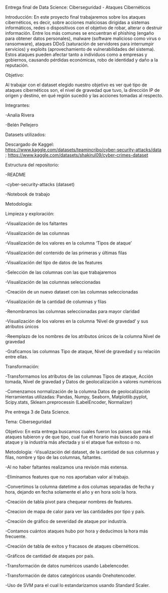 Entrega final de Data Science: Ciberseguridad - Ataques Cibernéticos

Introducción: 
En este proyecto final trabajaremos sobre los ataques cibernéticos, es decir, sobre acciones maliciosas dirigidas a sistemas informáticos, redes o dispositivos con el objetivo de robar, alterar o destruir información. Entre los más comunes se encuentran el phishing (engaño para obtener datos personales), malware (software malicioso como virus o ransomware), ataques DDoS (saturación de servidores para interrumpir servicios) y exploits (aprovechamiento de vulnerabilidades del sistema). Estos ataques pueden afectar tanto a individuos como a empresas y gobiernos, causando pérdidas económicas, robo de identidad y daño a la reputación. 

Objetivo:

Al trabajar con el dataset elegido nuestro objetivo es ver qué tipo de ataques cibernéticos son, el nivel de gravedad que tuvo, la dirección IP de origen y destino, en qué región sucedió y las acciones tomadas al respecto.


Integrantes:

-Analia Rivera

-Belén Pellejero


Datasets utilizados:

Descargado de Kaggel: https://www.kaggle.com/datasets/teamincribo/cyber-security-attacks/data ; https://www.kaggle.com/datasets/shakirul09/cyber-crimes-dataset


Estructura del repositorio:

-README

-cyber-security-attacks (dataset)

-Notebook de trabajo


Metodología:

Limpieza y exploración:

-Visualización de los faltantes

-Visualización de las columnas

-Visualización de los valores en la columna ‘Tipos de ataque’

-Visualización del contenido de las primeras y últimas filas

-Visualización del tipo de datos de las features

-Selección de las columnas con las que trabajaremos

-Visualización de las columnas seleccionadas

-Creación de un nuevo dataset con las columnas seleccionadas

-Visualización de la cantidad de columnas y filas

-Renombramos las columnas seleccionadas para mayor claridad

-Visualización de los valores en la columna ‘Nivel de gravedad’ y sus atributos únicos

-Reemplazo de los nombres de los atributos únicos de la columna Nivel de gravedad

-Graficamos las columnas Tipo de ataque, Nivel de gravedad y su relación entre ellas.

Transformación:

-Transformamos los atributos de las columnas Tipos de ataque, Acción tomada, Nivel de gravedad y Datos de geolocalización a valores numéricos

-Comenzamos normalización de la columna Datos de geolocalización  
Herramientas utilizadas: Pandas, Numpy, Seaborn, Matplotlib.pyplot, Scipy.stats, Sklearn.preprocessin (LabelEncoder, Normalizer)

Pre entrega 3 de Data Science.

Tema: Ciberseguridad

Objetivo: En esta entrega buscamos cuales fueron los paises que más ataques tubieron y de que tipo, cual fue el horario más buscado para el ataque y la industria más afectada y si el ataque fue exitoso o no.

Metodología: 
-Visualización del dataset, de la cantidad de sus columnas y filas, nombre y tipo de las columnas, faltantes.

-Al no haber faltantes realizamos una revisón más extensa.

-Eliminamos features que no nos aportaban valor al trabajo.

-Convertimos la columna datetime a dos columas separadas de fecha y hora, dejando en fecha solamente el año y en hora solo la hora.

-Creación de tabla pivot para chequear nombres de features.

-Creacion de mapa de calor para ver las cantidades por tipo y país.

-Creación de gráfico de severidad de ataque por industría.

-Contamos cuántos ataques hubo por hora y deducimos la hora más frecuente.

-Creación de tabla de exitos y fracasos de ataques cibernéticos.

-Gráficos de cantidad de ataques por país.

-Transformación de datos numéricos usando Labelencoder.

-Transformación de datos categóricos usando Onehotencoder.

-Uso de SVM para el cual lo estandarizamos usando Standard Scaler.




